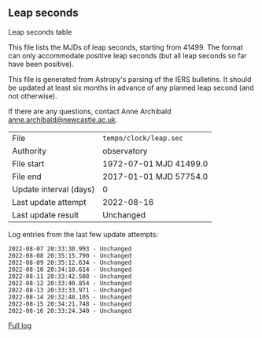 
## Leap seconds

Leap seconds table

This file lists the MJDs of leap seconds, starting from 41499.
The format can only accommodate positive leap seconds (but all
leap seconds so far have been positive).

This file is generated from Astropy's parsing of the IERS
bulletins. It should be updated at least six months in advance
of any planned leap second (and not otherwise).

If there are any questions, contact Anne Archibald
<anne.archibald@newcastle.ac.uk>.

|     |     |
|:--- |:--- |
| File | `tempo/clock/leap.sec` |
| Authority | observatory |
| File start | 1972-07-01 MJD 41499.0 |
| File end | 2017-01-01 MJD 57754.0 |
| Update interval (days) | 0 |
| Last update attempt | 2022-08-16 |
| Last update result | Unchanged |

Log entries from the last few update attempts:
```
2022-08-07 20:33:30.993 - Unchanged
2022-08-08 20:35:15.790 - Unchanged
2022-08-09 20:35:12.634 - Unchanged
2022-08-10 20:34:10.614 - Unchanged
2022-08-11 20:33:42.508 - Unchanged
2022-08-12 20:33:40.854 - Unchanged
2022-08-13 20:33:33.971 - Unchanged
2022-08-14 20:32:48.105 - Unchanged
2022-08-15 20:34:21.748 - Unchanged
2022-08-16 20:33:24.340 - Unchanged
```
[Full log](https://raw.githubusercontent.com/ipta/pulsar-clock-corrections/main/log/tempo/clock/leap.sec.log)
